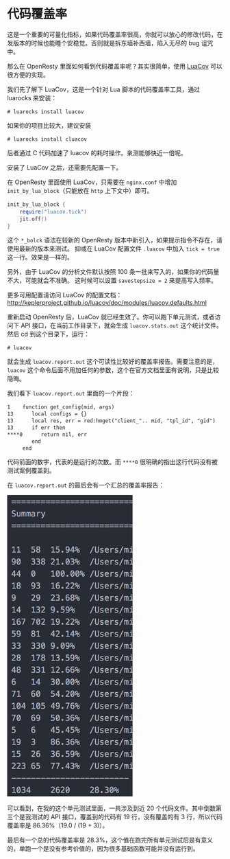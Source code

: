 # 代码覆盖率

这是一个重要的可量化指标，如果代码覆盖率很高，你就可以放心的修改代码，在发版本的时候也能睡个安稳觉。否则就是拆东墙补西墙，陷入无尽的 bug 诅咒中。

那么在 OpenResty 里面如何看到代码覆盖率呢？其实很简单，使用 [LuaCov](https://keplerproject.github.io/luacov/) 可以很方便的实现。

我们先了解下 LuaCov，这是一个针对 Lua 脚本的代码覆盖率工具，通过 luarocks 来安装：
```shell
# luarocks install luacov
```

如果你的项目比较大，建议安装
```shell
# luarocks install cluacov
```

后者通过 C 代码加速了 luacov 的耗时操作。亲测能够快近一倍呢。

安装了 LuaCov 之后，还需要先配置一下。

在 OpenResty 里面使用 LuaCov，只需要在 `nginx.conf` 中增加 `init_by_lua_block`（只能放在 `http` 上下文中）即可。
```lua
init_by_lua_block {
    require("luacov.tick")
    jit.off()
}
```
这个 `*_bolck` 语法在较新的 OpenResty 版本中新引入，如果提示指令不存在，请使用最新的版本来测试。
抑或在 LuaCov 配置文件 `.luacov` 中加入 `tick = true` 这一行。效果是一样的。

另外，由于 LuaCov 的分析文件默认按照 100 条一批来写入的，如果你的代码量不大，可能就会不准确。
这时候可以设置 `savestepsize = 2` 来提高写入频率。

更多可用配置请访问 LuaCov 的配置文档：
http://keplerproject.github.io/luacov/doc/modules/luacov.defaults.html

重新启动 OpenResty 后，LuaCov 就已经生效了。你可以跑下单元测试，或者访问下 API 接口，在当前工作目录下，就会生成 `luacov.stats.out` 这个统计文件。然后 cd 到这个目录下，运行：
```shell
# luacov
```
就会生成 `luacov.report.out` 这个可读性比较好的覆盖率报告。需要注意的是，`luacov` 这个命令后面不用加任何的参数，这个在官方文档里面有说明，只是比较隐晦。

我们看下 `luacov.report.out` 里面的一个片段：
```
1    function get_config(mid, args)
13      local configs = {}
13      local res, err = red:hmget("client_".. mid, "tpl_id", "gid")
13      if err then
****0      return nil, err
        end
     end
```
代码前面的数字，代表的是运行的次数。而 `****0` 很明确的指出这行代码没有被测试案例覆盖到。

在 `luacov.report.out` 的最后会有一个汇总的覆盖率报告：

![覆盖率报告](../images/code_coverage.png)

可以看到，在我的这个单元测试里面，一共涉及到近 20 个代码文件。其中倒数第三个是我测试的 API 接口，覆盖到的代码有 19 行，没有覆盖的有 3 行，所以代码覆盖率是 86.36%（19.0 / (19 + 3)）。

最后有一个总的代码覆盖率是 28.3%，这个值在跑完所有单元测试后是有意义的，单跑一个是没有参考价值的，因为很多基础函数可能并没有运行到。
